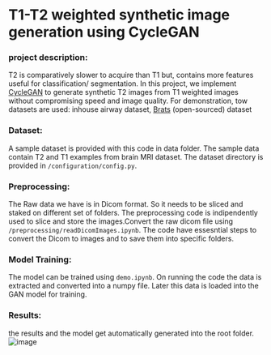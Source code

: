 # T1-T2 weighted synthetic image generation using CycleGAN
### project description: 
T2 is comparatively slower to acquire than T1 but, contains more features useful for classification/ segmentation. In this project, we implement [CycleGAN](https://junyanz.github.io/CycleGAN/) to generate synthetic T2 images from T1 weighted images without compromising speed and image quality. For demonstration, tow datasets are used: inhouse airway dataset, [Brats](https://www.med.upenn.edu/sbia/brats2018/data.html) (open-sourced) dataset

### Dataset:
A sample dataset is provided with this code in data folder. The sample data contain T2 and T1 examples from brain MRI dataset.
The dataset directory is provided in `/configuration/config.py`.

### Preprocessing:
The Raw data we have is in Dicom format. So it needs to be sliced and staked on different set of folders. The preprocessing code is indipendently used to slice and store the images.Convert the raw dicom file using `/preprocessing/readDicomImages.ipynb`. The code have essesntial steps to convert the Dicom to images and to save them into specific folders.

### Model Training:
The model can be trained using `demo.ipynb`. On running the code the data is extracted and converted into a numpy file.
Later this data is loaded into the GAN model for training.

### Results:
the results and the model get automatically generated into the root folder.
![image](https://user-images.githubusercontent.com/65805742/186213355-042b04a1-30ac-4fa3-975e-43b18920aafe.png)
